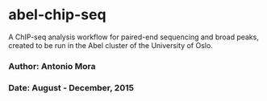 # abel-chip-seq
A ChIP-seq analysis workflow for paired-end sequencing and broad peaks, created to be run in the Abel cluster of the University of Oslo.
### Author: Antonio Mora
### Date: August - December, 2015
